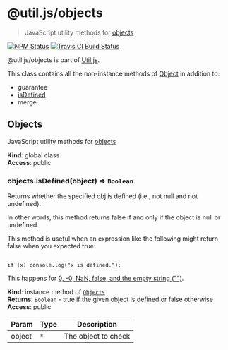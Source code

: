 # @util.js/objects

> JavaScript utility methods for [objects](https://developer.mozilla.org/en-US/docs/Web/JavaScript/Reference/Global_Objects/Object)

<p>
  <a href="https://www.npmjs.com/package/@util.js/objects"><img alt="NPM Status" src="https://img.shields.io/npm/v/@util.js/objects.svg?style=flat"></a>
  <a href="https://travis-ci.org/creemama/utiljs"><img alt="Travis CI Build Status" src="https://img.shields.io/travis/creemama/utiljs/master.svg?style=flat-square&label=Travis+CI"></a>
</p>

@util.js/objects is part of [Util.js](https://github.com/creemama/utiljs).

This class contains all the non-instance methods of [Object](https://developer.mozilla.org/en-US/docs/Web/JavaScript/Reference/Global_Objects/Object) in addition to:

- guarantee
- [isDefined](#Objects+isDefined)
- merge

<a name="Objects"></a>

## Objects

JavaScript utility methods for [objects](https://developer.mozilla.org/en-US/docs/Web/JavaScript/Reference/Global_Objects/Object)

**Kind**: global class  
**Access**: public  
<a name="Objects+isDefined"></a>

### objects.isDefined(object) ⇒ <code>Boolean</code>

Returns whether the specified obj is defined (i.e., not null and not undefined).

In other words, this method returns false if and only if the object is
null or undefined.

This method is useful when an expression like the following might return false when you expected true:

<pre><code>
if (x) console.log("x is defined.");
</code></pre>

This happens for [0, -0, NaN, false, and the empty string ("")](https://developer.mozilla.org/en-US/docs/Web/JavaScript/Reference/Global_Objects/Boolean).

**Kind**: instance method of [<code>Objects</code>](#Objects)  
**Returns**: <code>Boolean</code> - true if the given object is defined or false otherwise  
**Access**: public

| Param  | Type            | Description         |
| ------ | --------------- | ------------------- |
| object | <code>\*</code> | The object to check |
